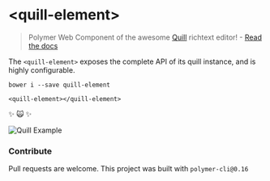 # \<quill-element\>

> Polymer Web Component of the awesome [Quill](http://quilljs.com) richtext editor! - [Read the docs](dadamonad.github.io/quill-element/)

The `<quill-element>` exposes the complete API of its quill instance, and is highly configurable.

```
bower i --save quill-element
```

```
<quill-element></quill-element>
```
:sparkles: :scream_cat: :sparkles:

![Quill Example](https://drive.google.com/uc?export=download&id=0B2Rd_uRJCv8cZzE0SjBLd0FqUU0)

### Contribute
Pull requests are welcome. This project was built with `polymer-cli@0.16`
